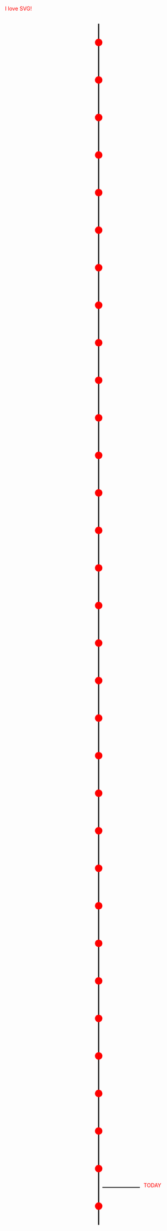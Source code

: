 
<svg viewBox="0 0 500 3300" style="margin-left:auto; margin-right:auto; display:block;">
  <line x1="250" y1="50" x2="250" y2="3250" style="stroke:black; stroke-width:3;" />
  <circle cx="250" cy="100" r="10" fill="red" />
  <circle cx="250" cy="200" r="10" fill="red" />
  <circle cx="250" cy="300" r="10" fill="red" />
  <circle cx="250" cy="400" r="10" fill="red" />
  <circle cx="250" cy="500" r="10" fill="red" />
  <circle cx="250" cy="600" r="10" fill="red" />
  <circle cx="250" cy="700" r="10" fill="red" />
  <circle cx="250" cy="800" r="10" fill="red" />
  <circle cx="250" cy="900" r="10" fill="red" />
  <circle cx="250" cy="1000" r="10" fill="red" />
  <circle cx="250" cy="1100" r="10" fill="red" />
  <circle cx="250" cy="1200" r="10" fill="red" />
  <circle cx="250" cy="1300" r="10" fill="red" />
  <circle cx="250" cy="1400" r="10" fill="red" />
  <circle cx="250" cy="1500" r="10" fill="red" />
  <circle cx="250" cy="1600" r="10" fill="red" />
  <circle cx="250" cy="1700" r="10" fill="red" />
  <circle cx="250" cy="1800" r="10" fill="red" />
  <circle cx="250" cy="1900" r="10" fill="red" />
  <circle cx="250" cy="2000" r="10" fill="red" />
  <circle cx="250" cy="2100" r="10" fill="red" />
  <circle cx="250" cy="2200" r="10" fill="red" />
  <circle cx="250" cy="2300" r="10" fill="red" />
  <circle cx="250" cy="2400" r="10" fill="red" />
  <circle cx="250" cy="2500" r="10" fill="red" />
  <circle cx="250" cy="2600" r="10" fill="red" />
  <circle cx="250" cy="2700" r="10" fill="red" />
  <circle cx="250" cy="2800" r="10" fill="red" />
  <circle cx="250" cy="2900" r="10" fill="red" />
  <circle cx="250" cy="3000" r="10" fill="red" />
  <circle cx="250" cy="3100" r="10" fill="red" />
  <line x1="260" y1="3150" x2="360" y2="3150" style="stroke:black; stroke-width:2;" /> <text x="370" y="3150" fill="red">TODAY</text>
  <circle cx="250" cy="3200" r="10" fill="red" />
  <a href="https://en.wikipedia.org/wiki/Scalable_Vector_Graphics"><text x="0" y="15" fill="red">I love SVG!</text></a>
</svg>
